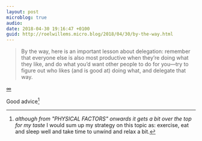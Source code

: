 ```yaml
---
layout: post
microblog: true
audio: 
date: 2018-04-30 19:16:47 +0100
guid: http://roelwillems.micro.blog/2018/04/30/by-the-way.html
---
```

> By the way, here is an important lesson about delegation: remember that everyone else is also most productive when they’re doing what they like, and do what you’d want other people to do for you—try to figure out who likes (and is good at) doing what, and delegate that way.

[∞](http://blog.samaltman.com/productivity)

Good advice[^1]

[^1]:_although from "PHYSICAL FACTORS" onwards it gets a bit over the top for my taste_ I would sum up my strategy on this topic as: exercise, eat and sleep well and take time to unwind and relax a bit. 
